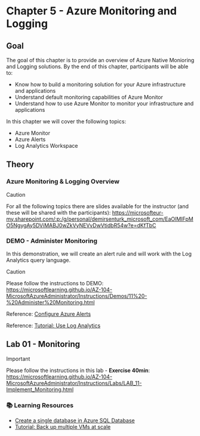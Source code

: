 # Chapter 5 - Azure Monitoring and Logging

## Goal

The goal of this chapter is to provide an overview of Azure Native Monioring and Logging solutions. 
By the end of this chapter, participants will be able to:
- Know how to build a monitoring solution for your Azure infrastructure and applications
- Understand default monitoring capabilities of Azure Monitor
- Understand how to use Azure Monitor to monitor your infrastructure and applications

In this chapter we will cover the following topics:

- Azure Monitor
- Azure Alerts
- Log Analytics Workspace

## Theory

### Azure Monitoring & Logging Overview

> [!CAUTION]
> For all the following topics there are slides available for the instructor (and these will be shared with the participants): <https://microsofteur-my.sharepoint.com/:p:/g/personal/demirsenturk_microsoft_com/EaOlMIFpMO5NgygAy5DViMABJ0wZkVyNEVvDwVtidbR54w?e=dKfTbC>

### DEMO - Administer Monitoring

In this demonstration, we will create an alert rule and will work with the Log Analytics query language.

> [!CAUTION]
> Please follow the instructions to DEMO: <https://microsoftlearning.github.io/AZ-104-MicrosoftAzureAdministrator/Instructions/Demos/11%20-%20Administer%20Monitoring.html>

Reference: [Configure Azure Alerts](https://learn.microsoft.com/en-gb/azure/azure-monitor/alerts/alerts-create-metric-alert-rule)

Reference: [Tutorial: Use Log Analytics](https://learn.microsoft.com/en-us/azure/azure-monitor/logs/log-analytics-tutorial)


## Lab 01 - Monitoring

> [!IMPORTANT]
> Please follow the instructions in this lab - **Exercise 40min**: <https://microsoftlearning.github.io/AZ-104-MicrosoftAzureAdministrator/Instructions/Labs/LAB_11-Implement_Monitoring.html>

### 📚 Learning Resources

* [Create a single database in Azure SQL Database](https://learn.microsoft.com/en-us/azure/azure-sql/database/single-database-create-quickstart?view=azuresql&tabs=azure-portal)
* [Tutorial: Back up multiple VMs at scale](https://learn.microsoft.com/en-us/azure/backup/tutorial-backup-vm-at-scale)
